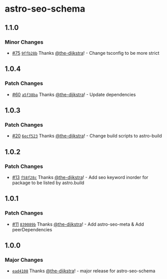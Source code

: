 # astro-seo-schema

## 1.1.0

### Minor Changes

- [#75](https://github.com/codiume/orbit/pull/75) [`9ffb28b`](https://github.com/codiume/orbit/commit/9ffb28b3383aa7cffbb5b8176d409f0b802d8c7c) Thanks [@the-dijkstra](https://github.com/the-dijkstra)! - Change tsconfig to be more strict

## 1.0.4

### Patch Changes

- [#60](https://github.com/codiume/orbit/pull/60) [`a5f38ba`](https://github.com/codiume/orbit/commit/a5f38ba8cf25303a0d4ea94bec98d199af246671) Thanks [@the-dijkstra](https://github.com/the-dijkstra)! - Update dependencies

## 1.0.3

### Patch Changes

- [#20](https://github.com/codiume/orbit/pull/20) [`6ecf523`](https://github.com/codiume/orbit/commit/6ecf5238ce4e65a8b3d421fc9d5eb5aa0e1dfb00) Thanks [@the-dijkstra](https://github.com/the-dijkstra)! - Change build scripts to astro-build

## 1.0.2

### Patch Changes

- [#13](https://github.com/codiume/orbit/pull/13) [`f58f28c`](https://github.com/codiume/orbit/commit/f58f28cf3d50656e525d22a0e99df0773ac09887) Thanks [@the-dijkstra](https://github.com/the-dijkstra)! - Add seo keyword inorder for package to be listed by astro.build

## 1.0.1

### Patch Changes

- [#11](https://github.com/codiume/orbit/pull/11) [`839089b`](https://github.com/codiume/orbit/commit/839089b6a0c674b1660dd8b409916e0e0326ca56) Thanks [@the-dijkstra](https://github.com/the-dijkstra)! - Add astro-seo-meta & Add peerDependencies

## 1.0.0

### Major Changes

- [`ead4108`](https://github.com/codiume/orbit/commit/ead41083751ed45a4b7c5d61e0ae92039567c0a7) Thanks [@the-dijkstra](https://github.com/the-dijkstra)! - major release for astro-seo-schema
